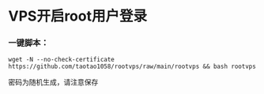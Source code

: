 
#  VPS开启root用户登录

###  一键脚本：

```wget -N --no-check-certificate https://github.com/taotao1058/rootvps/raw/main/rootvps && bash rootvps```

密码为随机生成，请注意保存

